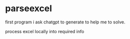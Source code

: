 # parseexcel
first program i ask chatgpt to generate to help me to solve.

process excel locally into required info
